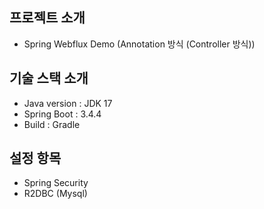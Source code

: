 ## **프로젝트 소개**
- Spring Webflux Demo
  (Annotation 방식 (Controller 방식))

## **기술 스택 소개**

- Java version : JDK 17
- Spring Boot : 3.4.4
- Build : Gradle

## **설정 항목**
- Spring Security
- R2DBC (Mysql)

